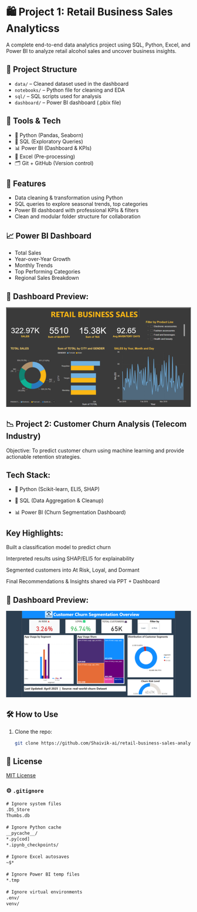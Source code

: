 # 🛍️ Project 1: Retail Business Sales Analyticss

A complete end-to-end data analytics project using SQL, Python, Excel, and Power BI to analyze retail alcohol sales and uncover business insights.

## 📁 Project Structure
 
- `data/` – Cleaned dataset used in the dashboard
- `notebooks/` – Python file for cleaning and EDA
- `sql/` – SQL scripts used for analysis
- `dashboard/` – Power BI dashboard (.pbix file) 


## 🧠 Tools & Tech

- 🐍 Python (Pandas, Seaborn)
- 🧮 SQL (Exploratory Queries)
- 📊 Power BI (Dashboard & KPIs)
- 📁 Excel (Pre-processing)
- 🗂 Git + GitHub (Version control)

## 🚀 Features

- Data cleaning & transformation using Python
- SQL queries to explore seasonal trends, top categories
- Power BI dashboard with professional KPIs & filters
- Clean and modular folder structure for collaboration

## 📈 Power BI Dashboard

- Total Sales
- Year-over-Year Growth
- Monthly Trends
- Top Performing Categories
- Regional Sales Breakdown

## 📸 Dashboard Preview:
![Retail Business Sales Analysis](dashboard/Retail%20Business%20Sales%20Analysis.png)



## 📉 Project 2: Customer Churn Analysis (Telecom Industry)
Objective:
To predict customer churn using machine learning and provide actionable retention strategies.

## Tech Stack:

- 🐍 Python (Scikit-learn, ELI5, SHAP)

- 🧠 SQL (Data Aggregation & Cleanup)

- 📊 Power BI (Churn Segmentation Dashboard)

## Key Highlights:

Built a classification model to predict churn

Interpreted results using SHAP/ELI5 for explainability

Segmented customers into At Risk, Loyal, and Dormant

Final Recommendations & Insights shared via PPT + Dashboard


## 📸 Dashboard Preview:
![Customer Churn Segmentation](customer-churn-analysis/customer-churn-analysis-project/Customer%20Churn%20Segmentation.png)




## 🛠 How to Use

1. Clone the repo:
   ```bash
   git clone https://github.com/Shaivik-ai/retail-business-sales-analytics.git


## 📃 License
[MIT License](./LICENSE)


### ⚙️ `.gitignore`

```gitignore
# Ignore system files
.DS_Store
Thumbs.db

# Ignore Python cache
__pycache__/
*.py[cod]
*.ipynb_checkpoints/

# Ignore Excel autosaves
~$*

# Ignore Power BI temp files
*.tmp

# Ignore virtual environments
.env/
venv/
